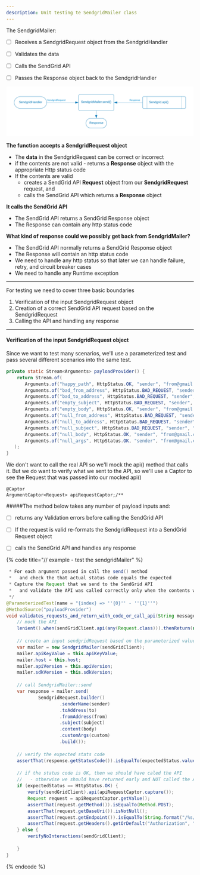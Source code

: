 ```yaml
---
description: Unit testing te SendgridMailer class
---
```


The SendgridMailer:

* [ ] Receives a SendgridRequest object from the SendgridHandler
* [ ] Validates the data
* [ ] Calls the SendGrid API
* [ ] Passes the Response object back to the SendgridHandler


![](../../.gitbook/assets/sendgrid-personal-mailer.png)


<p/><strong>The function accepts a SendgridRequest object</strong>

* The **data** in the SendgridRequest can be correct or incorrect
* if the contents are not valid - returns a **Response** object with the appropriate Http status code
* If the contents are valid
  * creates a SendGrid API **Request** object from our **SendgridRequest** request, and
  * calls the SendGrid API which returns a **Response** object


<p/><strong>It calls the SendGrid API</strong>

* The SendGrid API returns a SendGrid Response object
* The Response can contain any http status code



<p/><strong>What kind of response could we possibly get back from SendgridMailer?</strong>

* The SendGrid API normally returns a SendGrid Response object
* The Response will contain an http status code
* We need to handle any http status so that later we can handle failure, retry, and circuit breaker cases
* We need to handle any Runtime exception




---

For testing we need to cover three basic boundaries

1. Verification of the input SendgridRequest object
2. Creation of a correct SendGrid API request based on the SendgridRequest
3. Calling the API and handling any response

---
#### Verification of the input SendgridRequest object

Since we want to test many scenarios, we'll use a parameterized test and pass several different scenarios into the same test.  

```java
private static Stream<Arguments> payloadProvider() {
    return Stream.of(
       Arguments.of("happy_path", HttpStatus.OK, "sender", "from@gmail.com", "to@gmail.com", "subjectline", "body", Map.of("cheese", "grater")),
       Arguments.of("bad_from_address", HttpStatus.BAD_REQUEST, "sender", "from.BAD.com", "to@gmail.com", "subjectline", "body", Map.of("cheese", "grater")),
       Arguments.of("bad_to_address", HttpStatus.BAD_REQUEST, "sender", "from@gmail.com", "to.BAD.com", "subjectline", "body", Map.of("cheese", "grater")),
       Arguments.of("empty_subject", HttpStatus.BAD_REQUEST, "sender", "from@gmail.com", "to@gmail.com", "", "body", Map.of("cheese", "grater")),
       Arguments.of("empty_body", HttpStatus.OK, "sender", "from@gmail.com", "to@gmail.com", "subject", "", Map.of("cheese", "grater")),
       Arguments.of("null_from_address", HttpStatus.BAD_REQUEST, "sender", null, "to@gmail.com", "subjectline", "body", Map.of("cheese", "grater")),
       Arguments.of("null_to_address", HttpStatus.BAD_REQUEST, "sender", "from@gmail.com", null, "subjectline", "body", Map.of("cheese", "grater")),
       Arguments.of("null_subject", HttpStatus.BAD_REQUEST, "sender", "from@gmail.com", "to@gmail.com", null, "body", Map.of("cheese", "grater")),
       Arguments.of("null_body", HttpStatus.OK, "sender", "from@gmail.com", "to@gmail.com", "subject", null, Map.of("cheese", "grater")),
       Arguments.of("null_args", HttpStatus.OK, "sender", "from@gmail.com", "to@gmail.com", "subject", "body", null)
   );
}
```

We don't want to call the real API so we'll mock the api() method that calls it.  But we do want to verify what we sent to the API, so we'll use a Captor to see the Request that was passed into our mocked  api\(\)

```text
@Captor
ArgumentCaptor<Request> apiRequestCaptor;/**
```

#####The method below takes any number of payload inputs and:
* [ ] returns any Validation errors before calling the SendGrid API
* [ ] If the request is valid re-formats the SendgridRequest into a SendGrid Request object
* [ ] calls the SendGrid API and handles any response


{% code title="// example - test the sendgridMailer" %}
```java
 * For each argument passed in call the send() method 
 *   and check the that actual status code equals the expected
 * Capture the Request that we send to the SendGrid API
 *   and validate the API was called correctly only when the contents were valid      
 */
@ParameterizedTest(name = "{index} => ''{0}'' - ''{1}''")
@MethodSource("payloadProvider")
void validates_requests_and_return_with_code_or_call_api(String message, HttpStatus expectedStatus, String sender, String from, String to, String subject, String body, Map<String, String> custom) throws IOException {
    // mock the API
    lenient().when(sendGridClient.api(any(Request.class))).thenReturn(new Response(HttpStatus.OK.value(), "{}", null));

    // create an input sendgridRequest based on the parameterized values passed in and set properties
    var mailer = new SendgridMailer(sendGridClient);
    mailer.apiKeyValue = this.apiKeyValue;
    mailer.host = this.host;
    mailer.apiVersion = this.apiVersion;
    mailer.sdkVersion = this.sdkVersion;

    // call SendgridMailer::send
    var response = mailer.send(
            SendgridRequest.builder()
                    .senderName(sender)
                    .toAddress(to)
                    .fromAddress(from)
                    .subject(subject)
                    .content(body)
                    .customArgs(custom)
                    .build());

    // verify the expected stats code
    assertThat(response.getStatusCode()).isEqualTo(expectedStatus.value());

    // if the status code is OK, then we should have caled the API
    //   - otherwise we should have returned early and NOT called the API
    if (expectedStatus == HttpStatus.OK) {
        verify(sendGridClient).api(apiRequestCaptor.capture());
        Request request = apiRequestCaptor.getValue();
        assertThat(request.getMethod()).isEqualTo(Method.POST);
        assertThat(request.getBaseUri()).isNotNull();
        assertThat(request.getEndpoint()).isEqualTo(String.format("/%s/mail/send", this.apiVersion));
        assertThat(request.getHeaders().getOrDefault("Authorization", "")).isEqualTo("Bearer " + apiKeyValue);
    } else {
        verifyNoInteractions(sendGridClient);

    }
}


```
{% endcode %}






